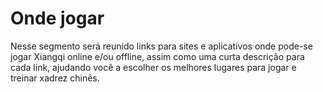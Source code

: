 # Onde jogar

Nesse segmento será reunido links para sites e aplicativos onde pode-se jogar Xiangqi online e/ou offline, assim como uma curta descrição para cada link, ajudando você a escolher os melhores lugares para jogar e treinar xadrez chinês.&#x20;
